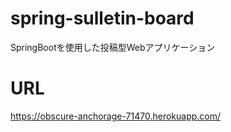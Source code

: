 # spring-sulletin-board

SpringBootを使用した投稿型Webアプリケーション

# URL
https://obscure-anchorage-71470.herokuapp.com/